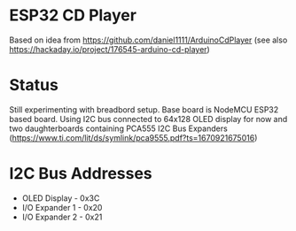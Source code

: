 # ESP32 CD Player

Based on idea from https://github.com/daniel1111/ArduinoCdPlayer (see also https://hackaday.io/project/176545-arduino-cd-player)

# Status
Still experimenting with breadbord setup. Base board is NodeMCU ESP32 based board. Using I2C bus connected to 64x128 OLED display for now and two daughterboards containing PCA555 I2C Bus Expanders (https://www.ti.com/lit/ds/symlink/pca9555.pdf?ts=1670921675016)

# I2C Bus Addresses
- OLED Display - 0x3C
- I/O Expander 1 - 0x20
- I/O Expander 2 - 0x21
